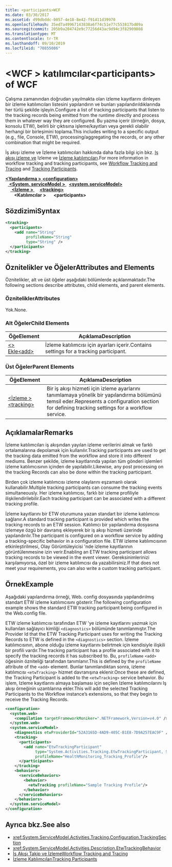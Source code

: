 ```yaml
---
title: <participants>WCF
ms.date: 03/30/2017
ms.assetid: d99dbddc-0057-4e18-8e42-f91411d39970
ms.openlocfilehash: 35ed7a49967143838a6f74c51e77c553817bd09a
ms.sourcegitcommit: 205b9a204742e9c77256d43ac9d94c3f82909808
ms.translationtype: MT
ms.contentlocale: tr-TR
ms.lasthandoff: 09/10/2019
ms.locfileid: "70855086"
---
```

# <a name="participants-of-wcf"></a><span data-ttu-id="5a8e1-102">\<WCF > katılımcılar</span><span class="sxs-lookup"><span data-stu-id="5a8e1-102">\<participants> of WCF</span></span>
<span data-ttu-id="5a8e1-103">Çalışma zamanından doğrudan yayılmakta olan izleme kayıtlarını dinleyen bir izleme katılımcıları listesini yapılandırın ve bunları yapılandırıldıklarında her türlü şekilde işleyin.</span><span class="sxs-lookup"><span data-stu-id="5a8e1-103">Configure a list of tracking participants that listen to the tracking records being emitted from the runtime directly and process them in whatever way they are configured.</span></span> <span data-ttu-id="5a8e1-104">Bu yazma içerir (örneğin, dosya, konsolu ETW), belirli bir çıktısına işleme/kayıtları veya gerekli olabilir herhangi bir birleşimini toplama.</span><span class="sxs-lookup"><span data-stu-id="5a8e1-104">This includes writing to a specific output (e.g., file, Console, ETW), processing/aggregating the records, or any other combination that might be required.</span></span>  
  
<span data-ttu-id="5a8e1-105">İş akışı izleme ve İzleme katılımcıları hakkında daha fazla bilgi için bkz. [Iş akışı izleme ve](../../../windows-workflow-foundation/workflow-tracking-and-tracing.md) Izleme ve [İzleme katılımcıları](../../../windows-workflow-foundation/tracking-participants.md).</span><span class="sxs-lookup"><span data-stu-id="5a8e1-105">For more information in workflow tracking and tracking participants, see [Workflow Tracking and Tracing](../../../windows-workflow-foundation/workflow-tracking-and-tracing.md) and [Tracking Participants](../../../windows-workflow-foundation/tracking-participants.md).</span></span>  
  
<span data-ttu-id="5a8e1-106">[ **\<Yapılandırma >** ](../configuration-element.md)</span><span class="sxs-lookup"><span data-stu-id="5a8e1-106">[**\<configuration>**](../configuration-element.md)</span></span>\
<span data-ttu-id="5a8e1-107">&nbsp;&nbsp;[ **\<System. serviceModel >** ](system-servicemodel.md)</span><span class="sxs-lookup"><span data-stu-id="5a8e1-107">&nbsp;&nbsp;[**\<system.serviceModel>**](system-servicemodel.md)</span></span>\
<span data-ttu-id="5a8e1-108">&nbsp;&nbsp;&nbsp;&nbsp;[ **\<İzleme >** ](tracking-of-wcf.md)</span><span class="sxs-lookup"><span data-stu-id="5a8e1-108">&nbsp;&nbsp;&nbsp;&nbsp;[**\<tracking>**](tracking-of-wcf.md)</span></span>  
<span data-ttu-id="5a8e1-109">&nbsp;&nbsp;&nbsp;&nbsp;&nbsp;&nbsp; **\<Katılımcılar >**</span><span class="sxs-lookup"><span data-stu-id="5a8e1-109">&nbsp;&nbsp;&nbsp;&nbsp;&nbsp;&nbsp;**\<participants>**</span></span>  
  
## <a name="syntax"></a><span data-ttu-id="5a8e1-110">Sözdizimi</span><span class="sxs-lookup"><span data-stu-id="5a8e1-110">Syntax</span></span>  
  
```xml  
<tracking>
  <participants>
    <add name="String"
         profileName="String"
         type="String" />
  </participants>
</tracking>
```  
  
## <a name="attributes-and-elements"></a><span data-ttu-id="5a8e1-111">Öznitelikler ve Öğeler</span><span class="sxs-lookup"><span data-stu-id="5a8e1-111">Attributes and Elements</span></span>  
 <span data-ttu-id="5a8e1-112">Öznitelikler, alt ve üst öğeler aşağıdaki bölümlerde açıklanmaktadır.</span><span class="sxs-lookup"><span data-stu-id="5a8e1-112">The following sections describe attributes, child elements, and parent elements.</span></span>  
  
### <a name="attributes"></a><span data-ttu-id="5a8e1-113">Öznitelikler</span><span class="sxs-lookup"><span data-stu-id="5a8e1-113">Attributes</span></span>  
 <span data-ttu-id="5a8e1-114">Yok.</span><span class="sxs-lookup"><span data-stu-id="5a8e1-114">None.</span></span>  
  
### <a name="child-elements"></a><span data-ttu-id="5a8e1-115">Alt Öğeler</span><span class="sxs-lookup"><span data-stu-id="5a8e1-115">Child Elements</span></span>  
  
|<span data-ttu-id="5a8e1-116">Öğe</span><span class="sxs-lookup"><span data-stu-id="5a8e1-116">Element</span></span>|<span data-ttu-id="5a8e1-117">Açıklama</span><span class="sxs-lookup"><span data-stu-id="5a8e1-117">Description</span></span>|  
|-------------|-----------------|  
|[<span data-ttu-id="5a8e1-118">\<> Ekle</span><span class="sxs-lookup"><span data-stu-id="5a8e1-118">\<add></span></span>](../windows-workflow-foundation/add-of-participants.md)|<span data-ttu-id="5a8e1-119">İzleme katılımcısı için ayarları içerir.</span><span class="sxs-lookup"><span data-stu-id="5a8e1-119">Contains settings for a tracking participant.</span></span>|  
  
### <a name="parent-elements"></a><span data-ttu-id="5a8e1-120">Üst Öğeler</span><span class="sxs-lookup"><span data-stu-id="5a8e1-120">Parent Elements</span></span>  
  
|<span data-ttu-id="5a8e1-121">Öğe</span><span class="sxs-lookup"><span data-stu-id="5a8e1-121">Element</span></span>|<span data-ttu-id="5a8e1-122">Açıklama</span><span class="sxs-lookup"><span data-stu-id="5a8e1-122">Description</span></span>|  
|-------------|-----------------|  
|[<span data-ttu-id="5a8e1-123">\<İzleme ></span><span class="sxs-lookup"><span data-stu-id="5a8e1-123">\<tracking></span></span>](../windows-workflow-foundation/tracking.md)|<span data-ttu-id="5a8e1-124">Bir iş akışı hizmeti için izleme ayarlarını tanımlamaya yönelik bir yapılandırma bölümünü temsil eder.</span><span class="sxs-lookup"><span data-stu-id="5a8e1-124">Represents a configuration section for defining tracking settings for a workflow service.</span></span>|  
  
## <a name="remarks"></a><span data-ttu-id="5a8e1-125">Açıklamalar</span><span class="sxs-lookup"><span data-stu-id="5a8e1-125">Remarks</span></span>  
 <span data-ttu-id="5a8e1-126">İzleme katılımcıları iş akışından yayılan izleme verilerini almak ve farklı ortalamalarına depolamak için kullanılır.</span><span class="sxs-lookup"><span data-stu-id="5a8e1-126">Tracking participants are used to get the tracking data emitted from the workflow and store it into different mediums.</span></span> <span data-ttu-id="5a8e1-127">Benzer şekilde, izleme kayıtlarında yapılan tüm gönderi işlemleri izleme katılımcısının içinden de yapılabilir.</span><span class="sxs-lookup"><span data-stu-id="5a8e1-127">Likewise, any post processing on the tracking Records can also be done within the tracking participant.</span></span>  
  
 <span data-ttu-id="5a8e1-128">Birden çok izleme katılımcısı izleme olaylarını eşzamanlı olarak kullanabilir.</span><span class="sxs-lookup"><span data-stu-id="5a8e1-128">Multiple tracking participants can consume the tracking events simultaneously.</span></span> <span data-ttu-id="5a8e1-129">Her izleme katılımcısı, farklı bir izleme profiliyle ilişkilendirilebilir.</span><span class="sxs-lookup"><span data-stu-id="5a8e1-129">Each tracking participant can be associated with a different tracking profile.</span></span>  
  
 <span data-ttu-id="5a8e1-130">İzleme kayıtlarını bir ETW oturumuna yazan standart bir izleme katılımcısı sağlanır.</span><span class="sxs-lookup"><span data-stu-id="5a8e1-130">A standard tracking participant is provided which writes the tracking records to an ETW session.</span></span> <span data-ttu-id="5a8e1-131">Katılımcı bir yapılandırma dosyasına izlemeye özgü bir davranış ekleyerek bir iş akışı hizmeti üzerinde yapılandırılır.</span><span class="sxs-lookup"><span data-stu-id="5a8e1-131">The participant is configured on a workflow service by adding a tracking-specific behavior in a configuration file.</span></span> <span data-ttu-id="5a8e1-132">ETW izleme katılımcısının etkinleştirilmesi, Olay Görüntüleyicisi 'nde izleme kayıtlarının görüntülenmesine izin verir.</span><span class="sxs-lookup"><span data-stu-id="5a8e1-132">Enabling an ETW tracking participant allows tracking records to be viewed in the event viewer.</span></span> <span data-ttu-id="5a8e1-133">Gereksinimlerinizi karşılamıyorsa, özel bir izleme katılımcısı da yazabilirsiniz.</span><span class="sxs-lookup"><span data-stu-id="5a8e1-133">If that does not meet your requirements, you can also write a custom tracking participant.</span></span>  
  
## <a name="example"></a><span data-ttu-id="5a8e1-134">Örnek</span><span class="sxs-lookup"><span data-stu-id="5a8e1-134">Example</span></span>  
 <span data-ttu-id="5a8e1-135">Aşağıdaki yapılandırma örneği, Web. config dosyasında yapılandırılmış standart ETW izleme katılımcısını gösterir.</span><span class="sxs-lookup"><span data-stu-id="5a8e1-135">The following configuration example shows the standard ETW tracking participant being configured in the Web.config file.</span></span>  
  
 <span data-ttu-id="5a8e1-136">ETW izleme katılımcısı tarafından ETW 'ye izleme kayıtlarını yazmak için kullanılan sağlayıcı kimliği `<diagnostics>` bölümünde tanımlanmıştır.</span><span class="sxs-lookup"><span data-stu-id="5a8e1-136">The Provider Id that the ETW Tracking Participant uses for writing the Tracking Records to ETW is defined in the `<diagnostics>` section.</span></span> <span data-ttu-id="5a8e1-137">İzleme katılımcısının, abone olduğu izleme kayıtlarını belirtmek için kendisiyle ilişkili bir profili vardır.</span><span class="sxs-lookup"><span data-stu-id="5a8e1-137">The tracking participant has a profile associated with it to specify the tracking records it has subscribed to.</span></span> <span data-ttu-id="5a8e1-138">Bu, `profileName` `<add>` öğesinin özniteliği tarafından tanımlanır.</span><span class="sxs-lookup"><span data-stu-id="5a8e1-138">This is defined by the `profileName` attribute of the `<add>` element.</span></span> <span data-ttu-id="5a8e1-139">Bunlar tanımlandıktan sonra, izleme katılımcısı `<etwTracking>` hizmet davranışına eklenir.</span><span class="sxs-lookup"><span data-stu-id="5a8e1-139">Once these are defined, the Tracking Participant is added to the `<etwTracking>` service behavior.</span></span> <span data-ttu-id="5a8e1-140">Bu işlem, Izleme kayıtlarını almaya başlaması için seçilen Izleme katılımcılarını Iş akışı örneğinin uzantılarına ekler.</span><span class="sxs-lookup"><span data-stu-id="5a8e1-140">This will add the selected Tracking Participants to the Workflow instance’s extensions, so that they begin to receive the Tracking Records.</span></span>  
  
```xml  
<configuration>
  <system.web>
    <compilation targetFrameworkMoniker=".NETFramework,Version=v4.0" />
  </system.web>
  <system.serviceModel>
    <diagnostics etwProviderId="52A3165D-4AD9-405C-B1E8-7D9A257EAC9F" />
    <tracking>
      <participants>
        <add name="EtwTrackingParticipant"
             type="System.Activities.Tracking.EtwTrackingParticipant, System.Activities, Version=4.0.0.0, Culture=neutral, PublicKeyToken=31bf3856ad364e35"
             profileName="HealthMonitoring_Tracking_Profile"/>
      </participants>
    </tracking>
    <behaviors>
      <serviceBehaviors>
        <behavior>
          <etwTracking profileName="Sample Tracking Profile"/>
        </behavior>
      </serviceBehaviors>
    </behaviors>
  </system.serviceModel>
</configuration>
```  
  
## <a name="see-also"></a><span data-ttu-id="5a8e1-141">Ayrıca bkz.</span><span class="sxs-lookup"><span data-stu-id="5a8e1-141">See also</span></span>

- <xref:System.ServiceModel.Activities.Tracking.Configuration.TrackingSection>
- <xref:System.ServiceModel.Activities.Description.EtwTrackingBehavior>
- [<span data-ttu-id="5a8e1-142">İş Akışı Takip ve İzleme</span><span class="sxs-lookup"><span data-stu-id="5a8e1-142">Workflow Tracking and Tracing</span></span>](../../../windows-workflow-foundation/workflow-tracking-and-tracing.md)
- [<span data-ttu-id="5a8e1-143">İzleme Katılımcıları</span><span class="sxs-lookup"><span data-stu-id="5a8e1-143">Tracking Participants</span></span>](../../../windows-workflow-foundation/tracking-participants.md)
